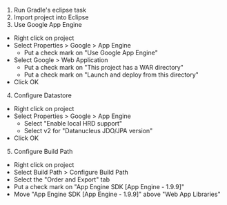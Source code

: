 1. Run Gradle's eclipse task
2. Import project into Eclipse
3. Use Google App Engine
  * Right click on project
  * Select Properties > Google > App Engine
    * Put a check mark on "Use Google App Engine"
  * Select Google > Web Application
    * Put a check mark on "This project has a WAR directory"
    * Put a check mark on "Launch and deploy from this directory"
  * Click OK
4. Configure Datastore
  * Right click on project
  * Select Properties > Google > App Engine
    * Select "Enable local HRD support"
    * Select v2 for "Datanucleus JDO/JPA version"
  * Click OK
5. Configure Build Path
  * Right click on project
  * Select Build Path > Configure Build Path
  * Select the "Order and Export" tab
  * Put a check mark on "App Engine SDK [App Engine - 1.9.9]"
  * Move "App Engine SDK [App Engine - 1.9.9]" above "Web App Libraries"